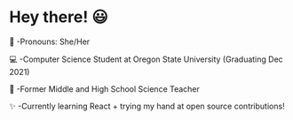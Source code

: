 # Hey there! :smiley:

:woman: -Pronouns: She/Her

:computer:  -Computer Science Student at Oregon State University (Graduating Dec 2021) 

:microscope: -Former Middle and High School Science Teacher

:sparkles: -Currently learning React + trying my hand at open source contributions!
